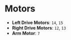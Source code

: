 # Motors
- **Left Drive Motors**: `14`, `15`
- **Right Drive Motors**: `12`, `13`
- **Arm Motor**: `7`